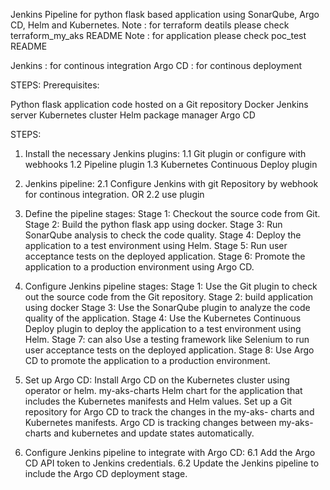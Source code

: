 
Jenkins Pipeline for python flask based application using  SonarQube, Argo CD, Helm and Kubernetes.
Note : for terraform deatils please check terraform_my_aks README
Note : for application please check poc_test README 


Jenkins : for continous integration 
Argo CD : for continous deployment

STEPS:
Prerequisites:

Python flask application code hosted on a Git repository
Docker 
Jenkins server
Kubernetes cluster
Helm package manager
Argo CD

STEPS:
1. Install the necessary Jenkins plugins:
   1.1 Git plugin or configure with webhooks
   1.2 Pipeline plugin
   1.3 Kubernetes Continuous Deploy plugin

2.  Jenkins pipeline:
   2.1 Configure Jenkins with git Repository by webhook 
       for continous integration.
   OR 
   2.2 use plugin    

3. Define the pipeline stages:
    Stage 1: Checkout the source code from Git.
    Stage 2: Build the python flask app using docker.
    Stage 3: Run SonarQube analysis to check the code quality.
    Stage 4: Deploy the application to a test environment using Helm.
    Stage 5: Run user acceptance tests on the deployed application.
    Stage 6: Promote the application to a production environment using Argo CD.

4. Configure Jenkins pipeline stages:
    Stage 1: Use the Git plugin to check out the source code from the Git repository.
    Stage 2: build application using docker
    Stage 3: Use the SonarQube plugin to analyze the code quality of the  application.
    Stage 4: Use the Kubernetes Continuous Deploy plugin to deploy the application to a test environment using Helm.
    Stage 7: can also  Use a testing framework like Selenium to run user acceptance tests on the deployed application.
    Stage 8: Use Argo CD to promote the application to a production environment.

5. Set up Argo CD:
    Install Argo CD on the Kubernetes cluster using operator or helm.
    my-aks-charts Helm chart for the  application that includes the Kubernetes manifests and Helm values.
    Set up a Git repository for Argo CD to track the changes in the my-aks- charts and Kubernetes manifests.
    Argo CD is tracking changes between my-aks-charts and kubernetes and update states automatically.

6. Configure Jenkins pipeline to integrate with Argo CD:
   6.1 Add the Argo CD API token to Jenkins credentials.
   6.2 Update the Jenkins pipeline to include the Argo CD deployment stage.

